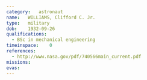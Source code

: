 ```yaml
---
category:	astronaut
name:	WILLIAMS, Clifford C. Jr.
type:	military
dob:	1932-09-26
qualifications:
  - BSc in mechanical engineering
timeinspace:	0
references:
  - http://www.nasa.gov/pdf/740566main_current.pdf
missions:
evas:
---
```

